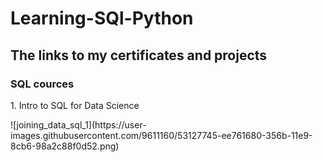 # Learning-SQl-Python
## The links to my certificates and projects
### <b> SQL cources</b>
<p>1. Intro to SQL for Data Science </p>
![joining_data_sql_1](https://user-images.githubusercontent.com/9611160/53127745-ee761680-356b-11e9-8cb6-98a2c88f0d52.png)

